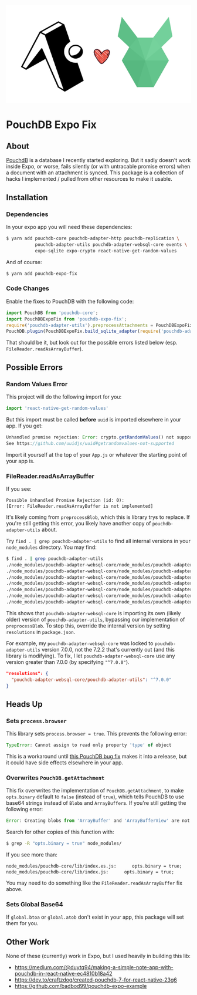 ![](logo.png)

# PouchDB Expo Fix

## About

[PouchdB](https://pouchdb.com/) is a database I recently started exploring.  But it sadly
doesn't work inside Expo, or worse, fails silently (or with untracable promise errors)
when a document with an attachment is  synced.  This package is a collection of hacks I 
implemented / pulled from other resources to make it usable.


## Installation

### Dependencies

In your expo app you will need these dependencies:

```bash
$ yarn add pouchdb-core pouchdb-adapter-http pouchdb-replication \
           pouchdb-adapter-utils pouchdb-adapter-websql-core events \
           expo-sqlite expo-crypto react-native-get-random-values
```

And of course:

```bash
$ yarn add pouchdb-expo-fix
```

### Code Changes

Enable the fixes to PouchDB with the following code:

```javascript
import PouchDB from 'pouchdb-core';
import PouchDBExpoFix from 'pouchdb-expo-fix';
require('pouchdb-adapter-utils').preprocessAttachments = PouchDBExpoFix.fix_pouchdb_adapter_utils()
PouchDB.plugin(PouchDBExpoFix.build_sqlite_adapter(require('pouchdb-adapter-websql-core')))
```

That should be it, but look out for the possible errors listed below (esp. `FileReader.readAsArrayBuffer`).

## Possible Errors

### Random Values Error

This project will do the following import for you:
```javascript
import 'react-native-get-random-values'
```

But this import must be called **before** `uuid` is imported elsewhere in your app.  If you get:

```javascript
Unhandled promise rejection: Error: crypto.getRandomValues() not supported.
See https://github.com/uuidjs/uuid#getrandomvalues-not-supported
```

Import it yourself at the top of your `App.js` or whatever the starting point of your app is.

### FileReader.readAsArrayBuffer

If you see:

```
Possible Unhandled Promise Rejection (id: 0):
[Error: FileReader.readAsArrayBuffer is not implemented]
```

It's likely coming from `preprocessBlob`, which this is library trys to replace.
If you're still getting this error, you likely have another copy of `pouchdb-adapter-utils` about.
  
Try `find . | grep pouchdb-adapter-utils` to find all internal versions in your `node_modules` directory.  You may find:

```bash
$ find . | grep pouchdb-adapter-utils
./node_modules/pouchdb-adapter-websql-core/node_modules/pouchdb-adapter-utils
./node_modules/pouchdb-adapter-websql-core/node_modules/pouchdb-adapter-utils/README.md
./node_modules/pouchdb-adapter-websql-core/node_modules/pouchdb-adapter-utils/package.json
./node_modules/pouchdb-adapter-websql-core/node_modules/pouchdb-adapter-utils/LICENSE
./node_modules/pouchdb-adapter-websql-core/node_modules/pouchdb-adapter-utils/lib
./node_modules/pouchdb-adapter-websql-core/node_modules/pouchdb-adapter-utils/lib/index.es.js
./node_modules/pouchdb-adapter-websql-core/node_modules/pouchdb-adapter-utils/lib/index.js
```

This shows that `pouchdb-adapter-websql-core` is importing its own (likely older) version of
`pouchdb-adapter-utils`, bypassing our implementation of `preprocessBlob`.  To stop this,
override the internal version by setting `resolutions` in `package.json`.

For example, my `pouchdb-adapter-websql-core` was locked to `pouchdb-adapter-utils`
version 7.0.0, not the 7.2.2 that's currently out (and this library is modifying).
To fix, I let `pouchdb-adapter-websql-core` use any version greater than 7.0.0 
(by specifying `"^7.0.0"`).

```json
"resolutions": {
  "pouchdb-adapter-websql-core/pouchdb-adapter-utils": "^7.0.0"
}
```

## Heads Up

### Sets `process.browser`

This library sets `process.browser = true`.  This prevents the following error:

```javascript
TypeError: Cannot assign to read only property 'type' of object
```

This is a workaround until [this PouchDB bug fix](https://github.com/pouchdb/pouchdb/pull/8255/files)
makes it into a release, but it could have side effects elsewhere in your app.

### Overwrites `PouchDB.getAttachment`

This fix overwrites the implementation of `PouchDB.getAttachment`, to make
`opts.binary` default to `false` (instead of `true`), which tells PouchDB to use base64 strings
instead of `Blob`s and `ArrayBuffer`s.  If you're still getting the following error:

```javascript
Error: Creating blobs from 'ArrayBuffer' and 'ArrayBufferView' are not supported
```

Search for other copies of this function with:
```bash
$ grep -R "opts.binary = true" node_modules/
```

If you see more than:
```
node_modules/pouchdb-core/lib/index.es.js:      opts.binary = true;
node_modules/pouchdb-core/lib/index.js:      opts.binary = true;
```
You may need to do something like the `FileReader.readAsArrayBuffer` fix above.

### Sets Global Base64

If `global.btoa` or `global.atob` don't exist in your app, this package will set them for you.


## Other Work

None of these (currently) work in Expo, but I used heavily in building this lib:

- https://medium.com/@duytq94/making-a-simple-note-app-with-pouchdb-in-react-native-ec4810b18a42
- https://dev.to/craftzdog/created-pouchdb-7-for-react-native-23g6
- https://github.com/badbod99/pouchdb-expo-example
